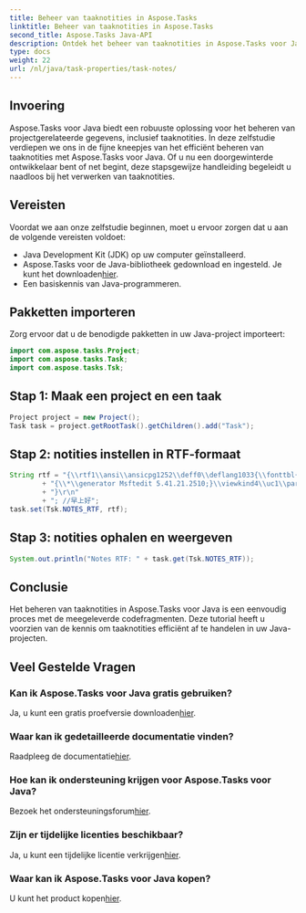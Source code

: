 ```yaml
---
title: Beheer van taaknotities in Aspose.Tasks
linktitle: Beheer van taaknotities in Aspose.Tasks
second_title: Aspose.Tasks Java-API
description: Ontdek het beheer van taaknotities in Aspose.Tasks voor Java. Stapsgewijze handleiding voor efficiënte Java-ontwikkeling. Download nu uw gratis proefversie!
type: docs
weight: 22
url: /nl/java/task-properties/task-notes/
---
```

## Invoering
Aspose.Tasks voor Java biedt een robuuste oplossing voor het beheren van projectgerelateerde gegevens, inclusief taaknotities. In deze zelfstudie verdiepen we ons in de fijne kneepjes van het efficiënt beheren van taaknotities met Aspose.Tasks voor Java. Of u nu een doorgewinterde ontwikkelaar bent of net begint, deze stapsgewijze handleiding begeleidt u naadloos bij het verwerken van taaknotities.
## Vereisten
Voordat we aan onze zelfstudie beginnen, moet u ervoor zorgen dat u aan de volgende vereisten voldoet:
- Java Development Kit (JDK) op uw computer geïnstalleerd.
-  Aspose.Tasks voor de Java-bibliotheek gedownload en ingesteld. Je kunt het downloaden[hier](https://releases.aspose.com/tasks/java/).
- Een basiskennis van Java-programmeren.
## Pakketten importeren
Zorg ervoor dat u de benodigde pakketten in uw Java-project importeert:
```java
import com.aspose.tasks.Project;
import com.aspose.tasks.Task;
import com.aspose.tasks.Tsk;
```
## Stap 1: Maak een project en een taak
```java
Project project = new Project();
Task task = project.getRootTask().getChildren().add("Task");
```
## Stap 2: notities instellen in RTF-formaat
```java
String rtf = "{\\rtf1\\ansi\\ansicpg1252\\deff0\\deflang1033{\\fonttbl{\\f0\\fnil\\fcharset134 SimSun;}{\\f1\\fnil\\fcharset0 Calibri;}}\r\n"
        + "{\\*\\generator Msftedit 5.41.21.2510;}\\viewkind4\\uc1\\pard\\sa200\\sl276\\slmult1\\lang9\\f0\\fs22\\'d4\\'e7\\'c9\\'cf\\'ba\\'c3\\f1\\par\r\n"
        + "}\r\n"
        + "; //早上好";
task.set(Tsk.NOTES_RTF, rtf);
```
## Stap 3: notities ophalen en weergeven
```java
System.out.println("Notes RTF: " + task.get(Tsk.NOTES_RTF));
```
## Conclusie
Het beheren van taaknotities in Aspose.Tasks voor Java is een eenvoudig proces met de meegeleverde codefragmenten. Deze tutorial heeft u voorzien van de kennis om taaknotities efficiënt af te handelen in uw Java-projecten.
## Veel Gestelde Vragen
### Kan ik Aspose.Tasks voor Java gratis gebruiken?
 Ja, u kunt een gratis proefversie downloaden[hier](https://releases.aspose.com/).
### Waar kan ik gedetailleerde documentatie vinden?
 Raadpleeg de documentatie[hier](https://reference.aspose.com/tasks/java/).
### Hoe kan ik ondersteuning krijgen voor Aspose.Tasks voor Java?
 Bezoek het ondersteuningsforum[hier](https://forum.aspose.com/c/tasks/15).
### Zijn er tijdelijke licenties beschikbaar?
 Ja, u kunt een tijdelijke licentie verkrijgen[hier](https://purchase.aspose.com/temporary-license/).
### Waar kan ik Aspose.Tasks voor Java kopen?
 U kunt het product kopen[hier](https://purchase.aspose.com/buy).